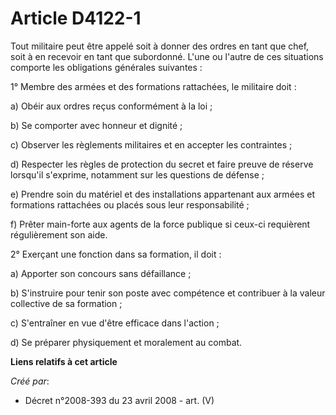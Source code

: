 # Article D4122-1

Tout militaire peut être appelé soit à donner des ordres en tant que chef, soit à en recevoir en tant que subordonné. L'une
ou l'autre de ces situations comporte les obligations générales suivantes :

1° Membre des armées et des formations rattachées, le militaire doit :

a) Obéir aux ordres reçus conformément à la loi ;

b) Se comporter avec honneur et dignité ;

c) Observer les règlements militaires et en accepter les contraintes ;

d) Respecter les règles de protection du secret et faire preuve de réserve lorsqu'il s'exprime, notamment sur les questions
de défense ;

e) Prendre soin du matériel et des installations appartenant aux armées et formations rattachées ou placés sous leur
responsabilité ;

f) Prêter main-forte aux agents de la force publique si ceux-ci requièrent régulièrement son aide.

2° Exerçant une fonction dans sa formation, il doit :

a) Apporter son concours sans défaillance ;

b) S'instruire pour tenir son poste avec compétence et contribuer à la valeur collective de sa formation ;

c) S'entraîner en vue d'être efficace dans l'action ;

d) Se préparer physiquement et moralement au combat.

**Liens relatifs à cet article**

_Créé par_:

  - Décret n°2008-393 du 23 avril 2008 - art. (V)
